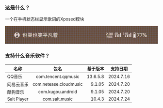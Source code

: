 ### 这是什么？
一个在手机状态栏显示歌词的Xposed模块

![图片](demo.gif)

### 支持什么音乐软件？
| 名称          |           包名           |     基于版本 | 支持日期      |
|-------------|:----------------------:|---------:|-----------|
| QQ音乐        |  com.tencent.qqmusic   | 13.6.5.8 | 2024.7.16 |
| 网易云音乐       | com.netease.cloudmusic |   9.1.05 | 2024.7.20 |
| 酷狗音乐        |   com.kugou.android    |   9.1.05 | 2024.7.20 |
| Salt Player |     com.salt.music     |   10.4.3 | 2024.7.24 |

